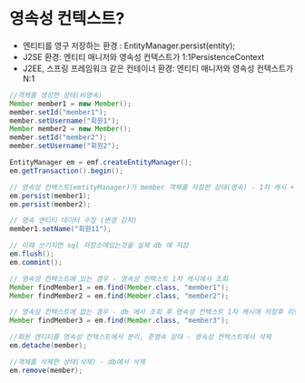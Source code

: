 
# 영속성 컨텍스트?
- 엔티티를 영구 저장하는 환경 : EntityManager.persist(entity);
- J2SE 환경: 엔티티 매니저와 영속성 컨텍스트가 1:1PersistenceContext
- J2EE, 스프링 프레임워크 같은 컨테이너 환경: 엔티티 매니저와 영속성 컨텍스트가 N:1

```java
//객체를 생성한 상태(비영속)
Member member1 = new Member();
member.setId("member1");
member.setUsername("회원1");
Member member2 = new Member();
member.setId("member2");
member.setUsername("회원2");

EntityManager em = emf.createEntityManager();
em.getTransaction().begin();

// 영속성 컨텍스트(emtityManager)가 member 객체를 저장한 상태(영속) - 1차 캐시 + 쓰기지연 sql 저장소에 저장 
em.persist(member1); 
em.persist(member2); 

// 영속 엔티티 데이터 수정 (변경 감지)
member1.setName("회원11");

// 이때 쓰기지연 sql 저장소에있는것을 실제 db 에 저장
em.flush(); 
em.commint();

// 영속성 컨텍스트에 있는 경우 - 영속성 컨텍스트 1차 캐시에서 조회
Member findMember1 = em.find(Member.class, "member1");
Member findMember2 = em.find(Member.class, "member2");

// 영속성 컨텍스트에 없는 경우 - db 에서 조회 후 영속성 컨텍스트 1차 캐시에 저장후 리턴 
Member findMember3 = em.find(Member.class, "member3");

//회원 엔티티를 영속성 컨텍스트에서 분리, 준영속 상태 - 영속성 컨텍스트에서 삭제
em.detache(member);

//객체를 삭제한 상태(삭제) - db에서 삭제
em.remove(member);
```


